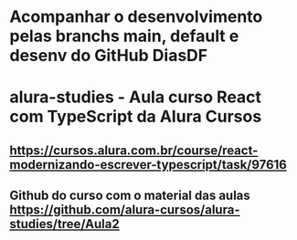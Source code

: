 # Acompanhar o desenvolvimento pelas branchs main, default e desenv do GitHub DiasDF

# alura-studies - Aula curso React com TypeScript da Alura Cursos

## https://cursos.alura.com.br/course/react-modernizando-escrever-typescript/task/97616

## Github do curso com o material das aulas https://github.com/alura-cursos/alura-studies/tree/Aula2
